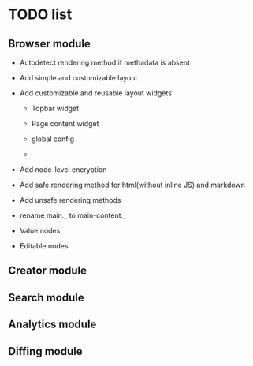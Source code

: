 # TODO list

## Browser module

- Autodetect rendering method if methadata is absent
- Add simple and customizable layout
- Add customizable and reusable layout widgets

  - Topbar widget
  - Page content widget
  - global config

  -

- Add node-level encryption
- Add safe rendering method for html(without inline JS) and markdown
- Add unsafe rendering methods
- rename main._ to main-content._
- Value nodes
- Editable nodes

## Creator module

## Search module

## Analytics module

## Diffing module
